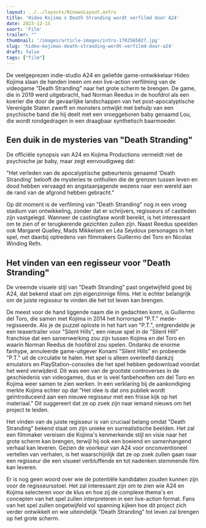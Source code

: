 ```yaml
---
layout: ../../layouts/NieuwsLayout.astro
title: 'Hideo Kojima s Death Stranding wordt verfilmd door A24'
date: 2023-12-15
soort: 'Film'
trailer: ""
thumbnail: '/images/article-images/intro-1702565027.jpg'
slug: 'hideo-kojimas-death-stranding-wordt-verfilmd-door-a24'
draft: false
tags: ["film"]
---
```


De veelgeprezen indie-studio A24 en geliefde game-ontwikkelaar Hideo Kojima slaan de handen ineen om een live-action verfilming van de videogame "Death Stranding" naar het grote scherm te brengen. De game, die in 2019 werd uitgebracht, had Norman Reedus in de hoofdrol als een koerier die door de gevaarlijke landschappen van het post-apocalyptische Verenigde Staten zwerft en monsters ontwijkt met behulp van een psychische band die hij deelt met een vroeggeboren baby genaamd Lou, die wordt rondgedragen in een draagbaar synthetisch baarmoeder.

## Een duik in de mysteries van "Death Stranding"

De officiële synopsis van A24 en Kojima Productions vermeldt niet de psychische jar baby, maar zegt eenvoudigweg dat:

"Het verleden van de apocalyptische gebeurtenis genaamd 'Death Stranding' belooft de mysteries te onthullen die de grenzen tussen leven en dood hebben vervaagd en angstaanjagende wezens naar een wereld aan de rand van de afgrond hebben gebracht."

Op dit moment is de verfilming van "Death Stranding" nog in een vroeg stadium van ontwikkeling, zonder dat er schrijvers, regisseurs of castleden zijn vastgelegd. Wanneer de castingfase wordt bereikt, is het interessant om te zien of er terugkerende gezichten zullen zijn. Naast Reedus speelden ook Margaret Qualley, Mads Mikkelsen en Léa Seydoux personages in het spel, met daarbij optredens van filmmakers Guillermo del Toro en Nicolas Winding Refn.

## Het vinden van een regisseur voor "Death Stranding"

De vreemde visuele stijl van "Death Stranding" past ongetwijfeld goed bij A24, dat bekend staat om zijn eigenzinnige films. Het is echter belangrijk om de juiste regisseur te vinden die het tot leven kan brengen.

De meest voor de hand liggende naam die in gedachten komt, is Guillermo del Toro, die samen met Kojima in 2014 het horrorspel "P.T." mede-regisseerde. Als je de puzzel oploste in het hart van "P.T.", ontgrendelde je een teasertrailer voor "Silent Hills", een nieuw spel in de "Silent Hill" franchise dat een samenwerking zou zijn tussen Kojima en del Toro en waarin Norman Reedus de hoofdrol zou spelen. Ondanks de enorme fanhype, annuleerde game-uitgever Konami "Silent Hills" en probeerde "P.T." uit de circulatie te halen. Het spel is alleen overleefd dankzij emulators en PlayStation-consoles die het spel hebben gedownload voordat het werd verwijderd. Dit was een van de grootste controverses in de geschiedenis van videogames, dus er is veel fanbehoeften om del Toro en Kojima weer samen te zien werken. In een verklaring bij de aankondiging merkte Kojima echter op dat "Het idee is dat ons publiek wordt geïntroduceerd aan een nieuwe regisseur met een frisse kijk op het materiaal." Dit suggereert dat ze op zoek zijn naar iemand nieuws om het project te leiden.

Het vinden van de juiste regisseur is van cruciaal belang omdat "Death Stranding" bekend staat om zijn unieke en surrealistische beelden. Het zal een filmmaker vereisen die Kojima's kenmerkende stijl en visie naar het grote scherm kan brengen, terwijl hij ook een boeiend en samenhangend verhaal kan leveren. Gezien de voorkeur van A24 voor onconventioneel vertellen van verhalen, is het waarschijnlijk dat ze op zoek zullen gaan naar een regisseur die een visueel verbluffende en tot nadenken stemmende film kan leveren.

Er is nog geen woord over wie de potentiële kandidaten zouden kunnen zijn voor de regisseursstoel. Het zal interessant zijn om te zien wie A24 en Kojima selecteren voor de klus en hoe zij de complexe thema's en concepten van het spel zullen interpreteren in een live-action format. Fans van het spel zullen ongetwijfeld vol spanning kijken hoe dit project zich verder ontwikkelt en wie uiteindelijk "Death Stranding" tot leven zal brengen op het grote scherm.
